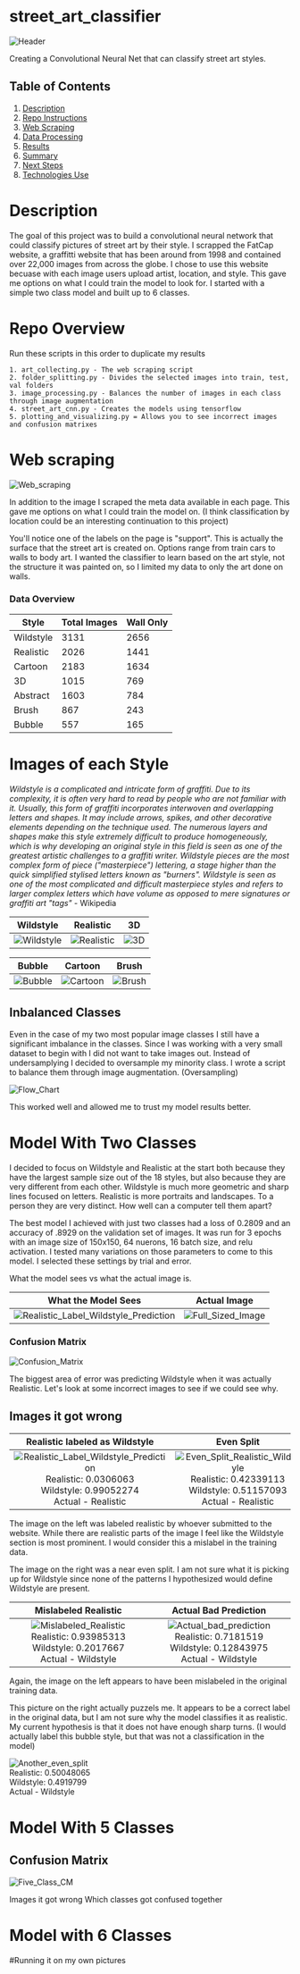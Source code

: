 # street_art_classifier
![Header](images/my_images/cartoon_minds.JPG "Cartoon Minds")

Creating a Convolutional Neural Net that can classify street art styles.

## Table of Contents

1. [Description](#description)
2. [Repo Instructions](#repo)
3. [Web Scraping](#WS)
4. [Data Processing](#dp)
5. [Results](#results)
6. [Summary](#summary)
7. [Next Steps](#next)
8. [Technologies Use](#tech)


<a name="description"></a>

# Description
The goal of this project was to build a convolutional neural network that could classify pictures of street art by their style. I scrapped the FatCap website, a graffitti website that has been around from 1998 and contained over 22,000 images from across the globe. I chose to use this website becuase with each image users upload artist, location, and style. This gave me options on what I could train the model to look for. I started with a simple two class model and built up to 6 classes. 

<a name="repo"></a>

# Repo Overview
Run these scripts in this order to duplicate my results

    1. art_collecting.py - The web scraping script
    2. folder_splitting.py - Divides the selected images into train, test, val folders
    3. image_processing.py - Balances the number of images in each class through image augmentation
    4. street_art_cnn.py - Creates the models using tensorflow
    5. plotting_and_visualizing.py = Allows you to see incorrect images and confusion matrixes


<a name="WS"></a>

# Web scraping
![Web_scraping](images/fat_cap_webpage.png "Fat Cap Webpage")

In addition to the image I scraped the meta data available in each page. This gave me options on what I could train the model on. (I think classification by location could be an interesting continuation to this project)

You'll notice one of the labels on the page is "support". This is actually the surface that the street art is created on. Options range from train cars to walls to body art. I wanted the classifier to learn based on the art style, not the structure it was painted on, so I limited my data to only the art done on walls.

### Data Overview

|  Style | Total Images  |  Wall Only |   
|--------|---------------|------------|
|  Wildstyle | 3131  | 2656 | 
|  Realistic | 2026  | 1441 | 
|  Cartoon | 2183  | 1634 | 
|  3D | 1015  | 769 | 
|  Abstract | 1603  | 784 | 
|  Brush | 867  | 243 | 
|  Bubble | 557 | 165 | 

# Images of each Style

*Wildstyle is a complicated and intricate form of graffiti. Due to its complexity, it is often very hard to read by people who are not familiar with it. Usually, this form of graffiti incorporates interwoven and overlapping letters and shapes. It may include arrows, spikes, and other decorative elements depending on the technique used. The numerous layers and shapes make this style extremely difficult to produce homogeneously, which is why developing an original style in this field is seen as one of the greatest artistic challenges to a graffiti writer. Wildstyle pieces are the most complex form of piece ("masterpiece") lettering, a stage higher than the quick simplified stylised letters known as "burners". Wildstyle is seen as one of the most complicated and difficult masterpiece styles and refers to larger complex letters which have volume as opposed to mere signatures or graffiti art "tags"* - Wikipedia

Wildstyle |  Realistic | 3D
:-------------------------:|:-------------------------:|:-------------------------:
![Wildstyle](images/class_examples/wildstyle_blen_167_blen_one_-_fajardo_puerto_rico9543.jpg "Wildstyle")| ![Realistic](images/class_examples/realistic_irony_united_kingdom849.jpg "Realistic")| ![3D](images/class_examples/3d_calmo_italy922.jpg "3D")

Bubble |  Cartoon | Brush
:-------------------------:|:-------------------------:|:-------------------------:
![Bubble](images/class_examples/bubble_dubiz_-_frankfurt_1916.jpg "Bubble")| ![Cartoon](images/class_examples/cartoon_nite_owlca177.jpg "Cartoon")| ![Brush](images/class_examples/brush_inkbrushnme_india1276.jpg "Brush")

## Inbalanced Classes

Even in the case of my two most popular image classes I still have a significant imbalance in the classes. Since I was working with a very small dataset to begin with I did not want to take images out. Instead of undersamplying I decided to oversample my minority class. I wrote a script to balance them through image augmentation. (Oversampling)

![Flow_Chart](images/balancing_function.png "Balancing Function")

This worked well and allowed me to trust my model results better.


# Model With Two Classes

I decided to focus on Wildstyle and Realistic at the start both because they have the largest sample size out of the 18 styles, but also because they are very different from each other. Wildstyle is much more geometric and sharp lines focused on letters. Realistic is more portraits and landscapes. To a person they are very distinct. How well can a computer tell them apart?

The best model I achieved with just two classes had a loss of 0.2809 and an accuracy of .8929 on the validation set of images. It was run for 3 epochs with an image size of 150x150, 64 nuerons, 16 batch size, and relu activation. I tested many variations on those parameters to come to this model. I selected these settings by trial and error.

What the model sees vs what the actual image is.

What the Model Sees |  Actual Image
:-------------------------:|:-------------------------:
![Realistic_Label_Wildstyle_Prediction](images/model_2/piece_by_syde_-_orsay_france17486.jpg "Realistic labeled as Wildstyle")| ![Full_Sized_Image](images/model_view.png "Full Sized Image")|

### Confusion Matrix
![Confusion_Matrix](images/model_2/model_2_confusion_matrix.png "Confusion Matrix")

The biggest area of error was predicting Wildstyle when it was actually Realistic. Let's look at some incorrect images to see if we could see why.

## Images it got wrong

Realistic labeled as Wildstyle |  Even Split
:-------------------------:|:-------------------------:
![Realistic_Label_Wildstyle_Prediction](images/model_2/piece_by_syde_-_orsay_france17486.jpg "Realistic labeled as Wildstyle") Realistic: 0.0306063 <br />Wildstyle: 0.99052274 <br />Actual - Realistic |![Even_Split_Realistic_Wildstyle](images/model_2/characters_by_carneiro_-_porto_portugal5391.jpg "Even split between realistic and wildstyle")Realistic: 0.42339113<br />Wildstyle: 0.51157093<br />Actual - Realistic|


The image on the left was labeled realistic by whoever submitted to the website. While there are realistic parts of the image I feel like the Wildstyle section is most prominent. I would consider this a mislabel in the training data.

The image on the right was a near even split. I am not sure what it is picking up for Wildstyle since none of the patterns I hypothesized would define Wildstyle are present.

Mislabeled Realistic |  Actual Bad Prediction
:-------------------------:|:-------------------------:
![Mislabeled_Realistic](images/model_2/characters_by_7same_-_bangkok_thailand6383.jpg "Realistic image mislabled Wildstyle on Fatcap") Realistic: 0.93985313<br />Wildstyle: 0.2017667<br />Actual - Wildstyle|![Actual_bad_prediction](images/model_2/piece_by_kity_-_marseille_france12001.jpg "A bad prediction")Realistic: 0.7181519<br />Wildstyle: 0.12843975<br />Actual - Wildstyle|

Again, the image on the left appears to have been mislabeled in the original training data.

This picture on the right actually puzzels me. It appears to be a correct label in the original data, but I am not sure why the model classifies it as realistic. My current hypothesis is that it does not have enough sharp turns. (I would actually label this bubble style, but that was not a classification in the model)


![Another_even_split](images/model_2/piece_by_kzed_-_amiens_france16487.jpg "Another even split between Wildstyle and Realistic")<br />Realistic: 0.50048065<br />Wildstyle: 0.4919799<br />Actual - Wildstyle


# Model With 5 Classes

## Confusion Matrix
![Five_Class_CM](images/model_5/5_model_confusion_matrix.png "Five Class Confusion Matrix")

Images it got wrong
Which classes got confused together

# Model with 6 Classes

#Running it on my own pictures